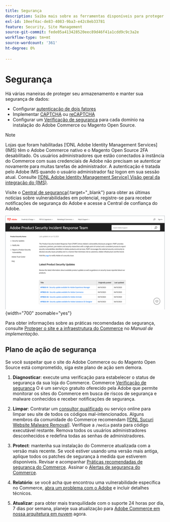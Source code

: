```yaml
---
title: Segurança
description: Saiba mais sobre as ferramentas disponíveis para proteger seus armazenamentos e dados e as diretrizes para um plano de ação de segurança se você detectar um comprometimento.
exl-id: 10eef4ac-de83-4083-9ba3-e42c8eb33781
feature: Security, Site Management
source-git-commit: fede05a413428520eec89d46f41a1cdd9c9c3a2e
workflow-type: tm+mt
source-wordcount: '361'
ht-degree: 0%

---
```


# Segurança

Há várias maneiras de proteger seu armazenamento e manter sua segurança de dados:

- Configurar [autenticação de dois fatores](security-two-factor-authentication.md)
- Implementar [CAPTCHA](security-captcha.md) ou [reCAPTCHA](security-google-recaptcha.md)
- Configurar um [Verificação de segurança](security-scan.md) para cada domínio na instalação do Adobe Commerce ou Magento Open Source.

>[!NOTE]
>
>Lojas que foram habilitadas [!DNL Adobe Identity Management Services] (IMS) têm o Adobe Commerce nativo e o Magento Open Source 2FA desabilitado. Os usuários administradores que estão conectados à instância do Commerce com suas credenciais de Adobe não precisam se autenticar novamente para muitas tarefas de administrador. A autenticação é tratada pelo Adobe IMS quando o usuário administrador faz logon em sua sessão atual. Consulte [[!DNL Adobe Identity Management Service] Visão geral da integração do (IMS)](../getting-started/adobe-ims-integration-overview.md).

Visite o [Central de segurança](https://helpx.adobe.com/security.html){:target=&quot;_blank&quot;} para obter as últimas notícias sobre vulnerabilidades em potencial, registre-se para receber notificações de segurança do Adobe e acesse a Central de confiança do Adobe.

![Central de segurança](./assets/product-security-home.png){width="700" zoomable="yes"}

Para obter informações sobre as práticas recomendadas de segurança, consulte [Proteger o site e a infraestrutura do Commerce](https://experienceleague.adobe.com/docs/commerce-operations/implementation-playbook/best-practices/launch/security-best-practices.html) no _Manual de implementação_.

## Plano de ação de segurança

Se você suspeitar que o site do Adobe Commerce ou do Magento Open Source está comprometido, siga este plano de ação sem demora.

1. **Diagnosticar**: execute uma verificação para estabelecer o status de segurança da sua loja do Commerce. Commerce [Verificação de segurança](security-scan.md) O é um serviço gratuito oferecido pela Adobe que permite monitorar os sites do Commerce em busca de riscos de segurança e malware conhecidos e receber notificações de segurança.

1. **Limpar**: Contratar um [consultor qualificado](https://solutionpartners.adobe.com/s/directory/?partner_type=1) ou serviço online para limpar seu site de todos os códigos mal-intencionados. Alguns membros da comunidade do Commerce recomendam [[!DNL Sucuri Website Malware Removal]](https://sucuri.net/website-antivirus/malware-removal). Verifique a `/media` pasta para código executável restante. Remova todos os usuários administradores desconhecidos e redefina todas as senhas de administradores.

1. **Protect**: mantenha sua instalação do Commerce atualizada com a versão mais recente. Se você estiver usando uma versão mais antiga, aplique todos os patches de segurança à medida que estiverem disponíveis. Revisar e acompanhar [Práticas recomendadas de segurança do Commerce](https://www.adobe.com/content/dam/cc/en/trust-center/ungated/whitepapers/experience-cloud/adobe-commerce-best-practices-guide.pdf). Assinar o [Alertas de segurança do Commerce](https://www.adobe.com/subscription/adbeSecurityNotifications.html).

1. **Relatório**: se você acha que encontrou uma vulnerabilidade específica no Commerce, [abra um problema com o Adobe](https://hackerone.com/adobe?type=team) e incluir detalhes técnicos.

1. **Atualizar**: para obter mais tranquilidade com o suporte 24 horas por dia, 7 dias por semana, planeje sua atualização para [Adobe Commerce em nossa arquitetura em nuvem](https://business.adobe.com/products/magento/cloud-delivery.html) agora.
